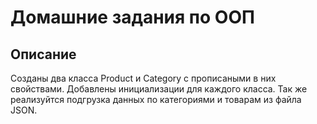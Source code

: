 # Домашние задания по ООП

## Описание 
Созданы два класса Product и Category с прописаными в них свойствами. 
Добавлены инициализации для каждого класса.
Так же реализуйтся подгрузка данных по категориями и товарам из файла JSON. 